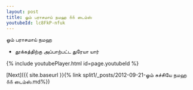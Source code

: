 ```yaml
---
layout: post
title: ஓம் பராசமாய் நமஹ ௧௧ டைம்ஸ்
youtubeId: lc8FkP-nfuk
---
```

 
 
 ஓம் பராசமாய் நமஹ  
 
 -  தூக்கத்திற்கு அப்பாற்பட்ட துரேயா யார் 
 
  
 
  
 
 
 
 
 
 


{% include youtubePlayer.html id=page.youtubeId %}
 
[Next]({{ site.baseurl }}{% link  split1/_posts/2012-09-21-ஓம் சுச்சியே நமஹ ௧௧ டைம்ஸ்.md%})
 
